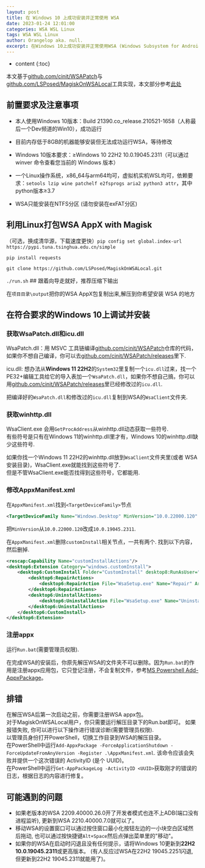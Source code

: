 ```yaml
---
layout: post
title: 在 Windows 10 上成功安装并正常使用 WSA
date: 2023-01-24 12:01:00
categories: WSA WSL Linux
tags: WSA WSL Linux
author: Orangelop aka. null.
excerpt: 在Windows 10上成功安装并正常使用WSA (Windows Subsystem for Android)，并root、安装Magisk
---
```


* content
{:toc}

本文基于[github.com/cinit/WSAPatch](https://github.com/cinit/WSAPatch)与[github.com/LSPosed/MagiskOnWSALocal](https://github.com/LSPosed/MagiskOnWSALocal)工具实现，本文部分参考[此处](https://github.com/cinit/WSAPatch/blob/main/README_zhs.md)  

## 前置要求及注意事项

* 本人使用Windows 10版本：Build 21390.co_release.210521-1658（人称最后一个Dev频道的Win10），成功运行  

* 目前内存低于8GB的机器能够安装但无法成功运行WSA，等待修改  

* Windows 10版本要求：≥Windows 10 22H2 10.0.19045.2311（可以通过 winver 命令查看您当前的 Windows 版本）  

* 一个Linux操作系统，x86_64与arm64均可，虚拟机实机WSL均可，依赖要求：`setools lzip wine patchelf e2fsprogs aria2 python3 attr`，其中python版本≥3.7  

* WSA只能安装在NTFS分区 (请勿安装在exFAT分区)

## 利用Linux打包WSA AppX with Magisk

（可选，换成清华源，下载速度更快）`pip config set global.index-url https://pypi.tuna.tsinghua.edu.cn/simple`

`pip install requests`

`git clone https://github.com/LSPosed/MagiskOnWSALocal.git`

`./run.sh`  ## 跟着向导走就好，推荐压缩下输出  

在`项目目录\output`把你的WSA AppX包复制出来,解压到你希望安装 WSA 的地方

## 在符合要求的Windows 10上调试并安装

### 获取WsaPatch.dll和icu.dll

WsaPatch.dll：用 MSVC 工具链编译[github.com/cinit/WSAPatch](https://github.com/cinit/WSAPatch)仓库的代码，  
如果你不想自己编译，你可以去[github.com/cinit/WSAPatch/releases](https://github.com/cinit/WSAPatch/releases)里下.  

icu.dll: 想办法从**Windows 11 22H2**的`System32`里复制一个`icu.dll`过来，找一个PE32+编辑工具给它的导入表加一个`WsaPatch.dll`，如果你不想自己搞，你可以用[github.com/cinit/WSAPatch/releases](https://github.com/cinit/WSAPatch/releases)里已经修改过的`icu.dll`.  

把编译好的`WsaPatch.dll`和修改过的`icu.dll`复制到WSA的`WsaClient`文件夹.  

### 获取winhttp.dll

WsaClient.exe 会用`GetProcAddress`从winhttp.dll动态获取一些符号.  
有些符号是只有在Windows 11的winhttp.dll里才有，Windows 10的winhttp.dll缺少这些符号.  

如果你找一个Windows 11 22H2的winhttp.dll放到`WsaClient`文件夹里(或者 WSA 安装目录)，WsaClient.exe就能找到这些符号了.  
但是不管WsaClient.exe能否找得到这些符号，它都能用.  

### 修改AppxManifest.xml

在`AppxManifest.xml`找到`<TargetDeviceFamily>`节点

```xml
<TargetDeviceFamily Name="Windows.Desktop" MinVersion="10.0.22000.120" MaxVersionTested="10.0.22000.120"/>
```

把`MinVersion`从`10.0.22000.120`改成`10.0.19045.2311`.

在`AppxManifest.xml`删除`customInstall`相关节点，一共有两个. 找到以下内容，然后删掉.

```xml
<rescap:Capability Name="customInstallActions"/>
<desktop6:Extension Category="windows.customInstall">
    <desktop6:CustomInstall Folder="CustomInstall" desktop8:RunAsUser="true">
        <desktop6:RepairActions>
            <desktop6:RepairAction File="WsaSetup.exe" Name="Repair" Arguments="repair"/>
        </desktop6:RepairActions>
        <desktop6:UninstallActions>
            <desktop6:UninstallAction File="WsaSetup.exe" Name="Uninstall" Arguments="uninstall"/>
        </desktop6:UninstallActions>
    </desktop6:CustomInstall>
</desktop6:Extension>
```

### 注册appx

运行`Run.bat`(需要管理员权限).  

在完成WSA的安装后，你原先解压WSA的文件夹不可以删除。因为`Run.bat`的作用是注册appx应用包，它只登记注册，不会复制文件，参考[MS Powershell Add-AppxPackage](https://learn.microsoft.com/en-us/powershell/module/appx/add-appxpackage?view=windowsserver2022-ps)。

## 排错

在解压WSA后第一次启动之前，你需要注册WSA appx包。  
对于MagiskOnWSALocal用户，你只需要运行解压目录下的Run.bat即可。 如果报错失败, 你可以进行以下操作进行错误诊断(需要管理员权限).  
以管理员身份打开PowerShell，切换工作目录到WSA的解压目录。  
在PowerShell中运行`Add-AppxPackage -ForceApplicationShutdown -ForceUpdateFromAnyVersion -Register .\AppxManifest.xml`. 该命令应该会失败并提供一个这次错误的 ActivityID (是个 UUID)。  
在PowerShell中运行`Get-AppPackageLog -ActivityID <UUID>`获取刚才的错误的日志，根据日志的内容进行修复。

## 可能遇到的问题

* 如果老版本的WSA 2209.40000.26.0开了开发者模式也连不上ADB(端口没有进程监听), 更新到WSA 2210.40000.7.0就可以了。  
* 移动WSA的设置窗口可以通过按住窗口最小化按钮左边的一小块空白区域然后拖动, 也可以通过按快捷键`Alt+Space`然后点弹出菜单里的"移动"。  
* 如果你的WSA在启动时闪退且没有任何提示，请将Windows 10更新到**22H2 10.0.19045.2311**或更高版本。 (有人反应过WSA在22H2 19045.2251闪退, 但更新到22H2 19045.2311就能用了)。  
